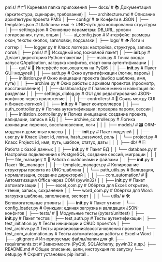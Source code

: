 pmis/                             # 🗂️ Корневая папка приложения
├── docs/                         # 📚 Документация (архитектура, сценарии, требования)
│   └── architecture.md           # Описание архитектуры проекта PMIS
│
├── config/                       # ⚙️ Конфиги в JSON
│   ├── templates.json            # Шаблоны: имя → UNC-путь для копирования структуры
│   ├── settings.json             # Основные параметры: DB_URL, уровни логирования, пути, опции
│   └── ui_config.json            # Интерфейс: размеры окон, тексты кнопок, заголовки, подсказки
│
├── logs/                         # 🪵 Логи и логгер
│   └── logger.py                 # Класс логгера: настройка, структура, запись логов
│
├── pmis/                         # 🧩 Исходный код (основной пакет)
│   ├── __init__.py               # Делает директорию Python-пакетом
│   ├── main.py                   # Точка входа: запуск QApplication, загрузка конфигов, старт окна аутентификации
│   │
│   ├── gui/                      # 🎨 Интерфейс пользователя на PyQt6
│   │   ├── __init__.py           # Пакет GUI-модулей
│   │   ├── auth.py               # Окно аутентификации (логин, пароль)
│   │   ├── initiation.py         # Окно инициации проекта (выбор шаблона, имя, путь)
│   │   ├── archive.py            # Окно работы с архивом проектов (просмотр, восстановление)
│   │   ├── dashboard.py          # Главное меню и навигация по разделам
│   │   ├── settings_dialog.py    # GUI для редактирования JSON-конфигов через приложение
│   │
│   ├── controllers/              # 🤝 Связь между GUI и бизнес-логикой
│   │   ├── __init__.py           # Пакет контроллеров
│   │   ├── auth_controller.py    # Логика аутентификации: проверка пароля, сессии
│   │   ├── initiation_controller.py # Логика инициации: создание проекта, валидации, запись в БД
│   │   └── archive_controller.py # Логика архивации: перенос, восстановление, логи
│   │
│   ├── models/                   # 🗃️ ORM-модели и доменные классы
│   │   ├── __init__.py           # Пакет моделей
│   │   ├── user.py               # Класс User: id, логин, hash_password, роль
│   │   └── project.py            # Класс Project: id, имя, путь, шаблон, статус, даты
│   │
│   ├── db/                       # 🗄️ Работа с базой данных
│   │   ├── __init__.py           # Пакет БД
│   │   └── database.py           # Настройка подключения к PostgreSQL, создание сессий, миграции
│   │
│   ├── file_manager/             # 📁 Работа с шаблонами и файлами
│   │   ├── __init__.py           # Пакет file_manager
│   │   ├── template_manager.py   # Копирование структуры проекта из UNC-шаблона
│   │   └── path_utils.py         # Валидация, нормализация, создание директорий
│   │
│   ├── com_automation/           # 🤖 Автоматизация Office через COM (pywin32)
│   │   ├── __init__.py           # Пакет автоматизации
│   │   ├── excel_com.py          # Обёртка для Excel: открытие, чтение, запись, сохранение
│   │   └── word_com.py           # Обёртка для Word: загрузка шаблона, заполнение, экспорт
│   │
│   └── utils/                    # 🛠️ Вспомогательные утилиты
│       ├── __init__.py           # Пакет утилит
│       └── config_loader.py      # Функции: единая загрузка и валидация JSON-конфигов
│
├── tests/                        # 🧪 Модульные тесты (pytest/unittest)
│   ├── __init__.py               # Пакет тестов
│   ├── test_auth.py              # Тесты аутентификации
│   ├── test_initiation.py        # Тесты инициации и CRUD проектов
│   ├── test_archive.py           # Тесты архивирования/восстановления проектов
│   └── test_com_automation.py    # Тесты автоматизации работы с Excel и Word
│
├── .gitignore                    # Игнорируемые файлы/папки для git
├── requirements.txt              # Зависимости (PyQt6, SQLAlchemy, pywin32 и др.)
├── README.md                     # Общее описание, цели, инструкция по запуску
└── setup.py                      # Скрипт установки: pip install .